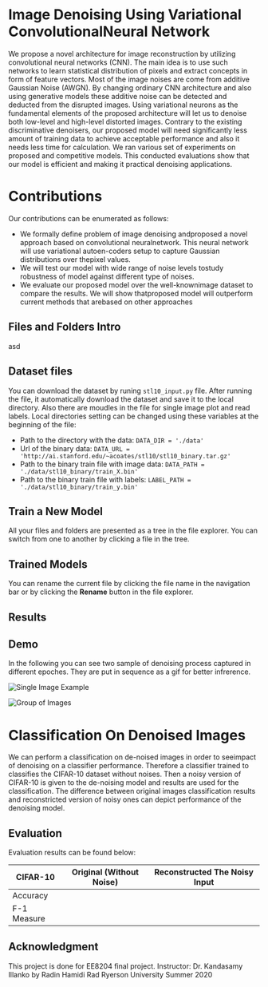 # Image Denoising Using Variational ConvolutionalNeural Network

We propose a novel architecture for image reconstruction by utilizing convolutional neural networks (CNN). The main idea is to use such networks to learn statistical distribution of pixels and extract concepts in form of feature vectors. Most of the image noises are come from additive Gaussian Noise (AWGN). By changing ordinary CNN architecture and also using generative models these additive noise can be detected and deducted from the disrupted images. Using variational neurons as the fundamental elements of the proposed architecture will let us to denoise both low-level and high-level distorted images. Contrary to the existing discriminative denoisers, our proposed model will need significantly less amount of training data to achieve acceptable performance and also it needs less time for calculation. We ran various set of experiments on proposed and competitive models. This conducted evaluations show that our model is efficient and making it practical denoising applications. 


# Contributions

Our contributions can be enumerated as follows:
- We  formally  define  problem  of  image  denoising  andproposed a novel approach based on convolutional neuralnetwork. This neural network will use variational autoen-coders  setup  to  capture  Gaussian  distributions  over  thepixel values.
- We will test our model with wide range of noise levels tostudy robustness of model against different type of noises.
- We  evaluate  our  proposed  model  over  the  well-knownimage dataset to compare the results. We will show thatproposed model will outperform current methods that arebased on other approaches

## Files and Folders Intro
asd

## Dataset files

You can download the dataset by runing `stl10_input.py` file. After running the file, it automatically download the dataset and save it to the local directory. Also there are moudles in the file for single image plot and read labels. Local directories setting can be changed using these variables at the beginning of the file:

- Path to the directory with the data: `DATA_DIR = './data'`
- Url of the binary data: `DATA_URL = 'http://ai.stanford.edu/~acoates/stl10/stl10_binary.tar.gz'`
- Path to the binary train file with image data: `DATA_PATH = './data/stl10_binary/train_X.bin'`
- Path to the binary train file with labels: `LABEL_PATH = './data/stl10_binary/train_y.bin'`

## Train a New Model

All your files and folders are presented as a tree in the file explorer. You can switch from one to another by clicking a file in the tree.

## Trained Models

You can rename the current file by clicking the file name in the navigation bar or by clicking the **Rename** button in the file explorer.

## Results

## Demo 

In the following you can see two sample of denoising process captured in different epoches. They are put in sequence as a gif for better infrerence.

![Single Image Example](https://github.com/radrammer/CNN-Denoiser/blob/master/gifs/single_denoise.gif)

![Group of Images](https://github.com/radrammer/CNN-Denoiser/blob/master/gifs/group_denoise.gif)


# Classification On Denoised Images

We can perform a classification on de-noised images in order to seeimpact of denoising on a classifier performance. Therefore a classifier trained to classifies the CIFAR-10 dataset without noises. Then a noisy version of CIFAR-10 is given to the de-noising model and results are used for the classification. The difference between original images classification results and reconstricted version of noisy ones can depict performance of the denoising model.


## Evaluation

Evaluation results can be found below:

|       CIFAR-10 |Original (Without Noise)		 |Reconstructed The Noisy Input                          |
|----------------|-------------------------------|-----------------------------|
|Accuracy|            |           |
|F-1 Measure         |          |           |


## Acknowledgment
This project is done for EE8204 final project. 
Instructor: Dr. Kandasamy Illanko
by Radin Hamidi Rad
Ryerson University
Summer 2020
